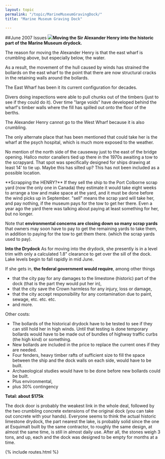 ```yaml
---
layout: topic
permalink: "/topic/MarineMuseumGravingDock/"
title: "Marine Museum Graving Dock"

---
```


##June 2007 Issues
<img src="http://k7waterfront.org/Images/MarineMuseumDockWharfs.jpg" class="image1px floatleft">**Moving the Sir Alexander Henry into the historic part of the Marine Museum drydock.**

The reason for moving the Alexander Henry is that the east wharf is crumbling above, but especially below, the water.

As a result, the movement of the hull caused by winds has strained the bollards on the east wharf to the point that there are now structural cracks in the retaining walls around the bollards.

The East Wharf has been it its current configuration for decades.

Divers doing inspections were able to pull chunks out of the timbers (just to see if they could do it).  Over time "large voids" have developed behind the wharf's timber walls where the fill has spilled out onto the floor of the berths.

The Alexander Henry cannot go to the West Wharf because it is also crumbling.

The only alternate place that has been mentioned that could take her is the wharf at the psych hospital, which is much more exposed to the weather.

No mention of the north side of the causeway just to the east of the bridge opening.  Hallco motor canallers tied up there in the 1970s awaiting a tow to the scrapyard.  That spot was specifically designed for ships drawing at least 14' to tie up.  Maybe this has silted up?  This has not been included as a possible location.

<div class="sidebar">
**Scrapping the HENRY?**
If they sell the ship to the Port Colborne scrap yard (now the only one in Canada) they estimate it would take eight weeks to arrange a tow and make space at the yard, and it must be done before the wind picks up in September.  "sell" means the scrap yard will take her, and pay nothing, if the museum pays for the tow to get her there.  Even a year ago the yard there was talking about paying at least something for her, but no longer.

Note that **environmental concerns are closing down so many scrap yards** that owners may soon have to pay to get the remaining yards to take them, in addition to paying for the tow to get them there. (which the scrap yards used to pay).</div>

**Into the Drydock**
As for moving into the drydock, she presently is in a level trim with only a calculated 1.8" clearance to get over the sill of the dock.  Lake levels begin to fall rapidly in mid June.

If she gets in, **the federal government would require**, among other things
<ul>
<li>that the city pay for any damages to the limestone (historic) part of the dock (that is the part they would put her in),
<li>that the city save the Crown harmless for any injury, loss or damage,
<li>that the city accept responsibility for any contamination due to paint, sewage, etc.  etc.  etc.
<li>and more.
</ul>

Other costs:
<ul>
<li>The bollards of the historical drydock have to be tested to see if they can still hold her in high winds.  Until that testing is done temporary bollards would have to be made out of bundles of highway traffic curbs (the high kind) or something.
<li>New bollards are included in the price to replace the current ones if they are needed.
<li>Four fenders, heavy timber rafts of sufficient size to fill the space between the ship and the dock walls on each side, would have to be built.
<li>Archaeological studies would have to be done before new bollards could be built.
<li>Plus environmental,
<li>plus 30% contingency
</ul>

**Total: about $175k**

The dock door is probably the weakest link in the whole deal, followed by the two crumbling concrete extensions of the original dock (you can take out concrete with your hands).  Everyone seems to think the actual historic limestone drydock, the part nearest the lake, is probably solid since the one at Esquimalt built by the same contractor, to roughly the same design, at almost the same time, is still in almost daily use. After all, the stones weigh 3 tons, and up, each and the dock was designed to be empty for months at a time.

{% include routes.html %}
